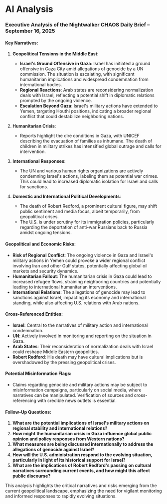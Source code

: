 # AI Analysis

### Executive Analysis of the Nightwalker CHAOS Daily Brief – September 16, 2025

#### Key Narratives:
1. **Geopolitical Tensions in the Middle East**:
   - **Israel's Ground Offensive in Gaza**: Israel has initiated a ground offensive in Gaza City amid allegations of genocide by a UN commission. The situation is escalating, with significant humanitarian implications and widespread condemnation from international bodies.
   - **Regional Reactions**: Arab states are reconsidering normalization deals with Israel, reflecting a potential shift in diplomatic relations prompted by the ongoing violence.
   - **Escalation Beyond Gaza**: Israel's military actions have extended to Yemen, targeting Houthi positions, indicating a broader regional conflict that could destabilize neighboring nations.

2. **Humanitarian Crisis**:
   - Reports highlight the dire conditions in Gaza, with UNICEF describing the evacuation of families as inhumane. The death of children in military strikes has intensified global outrage and calls for intervention.

3. **International Responses**:
   - The UN and various human rights organizations are actively condemning Israel's actions, labeling them as potential war crimes. This could lead to increased diplomatic isolation for Israel and calls for sanctions.

4. **Domestic and International Political Developments**:
   - The death of Robert Redford, a prominent cultural figure, may shift public sentiment and media focus, albeit temporarily, from geopolitical crises.
   - The U.S. is under scrutiny for its immigration policies, particularly regarding the deportation of anti-war Russians back to Russia amidst ongoing tensions.

#### Geopolitical and Economic Risks:
- **Risk of Regional Conflict**: The ongoing violence in Gaza and Israel's military actions in Yemen could provoke a wider regional conflict involving Iran and other Gulf states, potentially affecting global oil markets and security dynamics.
- **Humanitarian Fallout**: The humanitarian crisis in Gaza could lead to increased refugee flows, straining neighboring countries and potentially leading to international humanitarian interventions.
- **International Relations**: The allegations of genocide may lead to sanctions against Israel, impacting its economy and international standing, while also affecting U.S. relations with Arab nations.

#### Cross-Referenced Entities:
- **Israel**: Central to the narratives of military action and international condemnation.
- **UN**: Actively involved in monitoring and reporting on the situation in Gaza.
- **Arab States**: Their reconsideration of normalization deals with Israel could reshape Middle Eastern geopolitics.
- **Robert Redford**: His death may have cultural implications but is overshadowed by the pressing geopolitical crises.

#### Potential Misinformation Flags:
- Claims regarding genocide and military actions may be subject to misinformation campaigns, particularly on social media, where narratives can be manipulated. Verification of sources and cross-referencing with credible news outlets is essential.

#### Follow-Up Questions:
1. **What are the potential implications of Israel's military actions on regional stability and international relations?**
2. **How might the humanitarian crisis in Gaza influence global public opinion and policy responses from Western nations?**
3. **What measures are being discussed internationally to address the allegations of genocide against Israel?**
4. **How will the U.S. administration respond to the evolving situation, particularly in light of its historical support for Israel?**
5. **What are the implications of Robert Redford's passing on cultural narratives surrounding current events, and how might this affect public discourse?**

This analysis highlights the critical narratives and risks emerging from the current geopolitical landscape, emphasizing the need for vigilant monitoring and informed responses to rapidly evolving situations.
